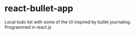 react-bullet-app
================

Local todo list with some of the UI inspired by bullet journaling. Programmed in react.js
